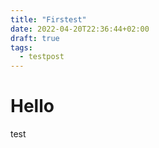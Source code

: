```yaml
---
title: "Firstest"
date: 2022-04-20T22:36:44+02:00
draft: true
tags:
  - testpost
---
```


# Hello

test

